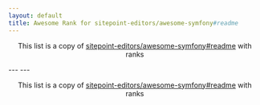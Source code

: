 ```yaml
---
layout: default
title: Awesome Rank for sitepoint-editors/awesome-symfony#readme
---
```


<p align="center">
	This list is a copy of <a href="https://github.com/sitepoint-editors/awesome-symfony#readme">sitepoint-editors/awesome-symfony#readme</a> with ranks
</p>
---
---
<p align="center">
	This list is a copy of <a href="https://github.com/sitepoint-editors/awesome-symfony#readme">sitepoint-editors/awesome-symfony#readme</a> with ranks
</p>
